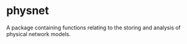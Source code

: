 # physnet
A package containing functions relating to the storing and analysis of physical network models.
